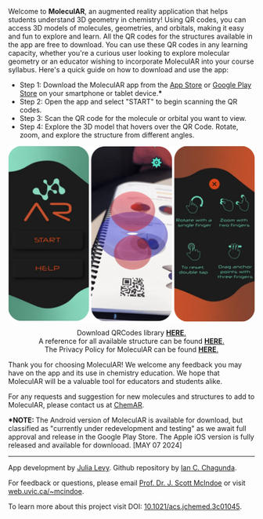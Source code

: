 
<p>Welcome to <strong>MoleculAR</strong>, an augmented reality application that helps students understand 3D geometry in chemistry!
  Using QR codes, you can access 3D models of molecules, geometries, and orbitals, making it easy and fun to explore and learn. 
  All the QR codes for the structures available in the app are free to download.
  You can use these QR codes in any learning capacity, whether you're a curious user looking to explore molecular geometry or an educator wishing to incorporate MoleculAR into your course syllabus.
  Here's a quick guide on how to download and use the app:
</p>
  <ul> <li>Step 1: Download the MoleculAR app from the <a href="https://apps.apple.com/ca/app/molecular/id1585592102">App Store</a> or <a href="https://play.google.com/store/apps/details?id=com.MolecularUVic.Molecular">Google Play Store</a> on your smartphone or tablet device.<strong>*</strong></li>
    <li>Step 2: Open the app and select "START" to begin scanning the QR codes.</li>
    <li>Step 3: Scan the QR code for the molecule or orbital you want to view.</li>
    <li>Step 4: Explore the 3D model that hovers over the QR Code. Rotate, zoom, and explore the structure from different angles.</li>
  </ul> 

<p>
<div style="text-align: center;">
  <img src="MoleculAR.png" alt="MoleculAR User Interface" title="MoleculAR How-to" style="display: block; margin-left: auto; margin-right: auto; width: 50; box-shadow: 10 10 5 grey;">
</div>
</p>

<p>
<div style="text-align: center;">
Download QRCodes library <a href="https://github.com/chagunda/moleculAR/raw/main/QRCodes.zip" class="centered-link">
    <span style="font-weight: bold; font-size: 1.5;">HERE</span>.
  </a> 
</div>

<div style="text-align: center;">  
A reference for all available structure can be found <a href="https://docs.google.com/spreadsheets/d/1rp0W7Dvag5nanlVGZodpaoh631qYNTDIzY4KswBUSiw/edit?usp=sharing" class="centered-link">
    <span style="font-weight: bold; font-size: 1.5;">HERE</span>.
  </a>
</div>

<div style="text-align: center;">  
The Privacy Policy for MoleculAR can be found <a href="https://chagunda.github.io/moleculAR/privacypolicy" class="centered-link">
    <span style="font-weight: bold; font-size: 1.5;">HERE</span>.
  </a>
</div>
</p>

<p>Thank you for choosing MoleculAR! We welcome any feedback you may have on the app and its use in chemistry education. We hope that MoleculAR will be a valuable tool for educators and students alike.</p>
<p>For any requests and suggestion for new molecules and structures to add to MoleculAR, please contact us at <a href="mailto:chemar@uvic.ca">ChemAR</a>.</p>

<p><strong>*NOTE: </strong>The Android version of MoleculAR is available for download, but classified as "currently under redevelopment and testing" as we await full approval and release in the Google Play Store. The Apple iOS version is fully released and available for downlooad. [MAY 07 2024]</p>

  <hr>

<footer>
  <p>App development by <a href="https://www.linkedin.com/in/julia-levy-758893267/">Julia Levy</a>. Github repository by <a href="https://www.linkedin.com/in/ian-chagunda/">Ian C. Chagunda</a>.</p>
  <p>For feedback or questions, please email <a href="mailto:mcindoe@uvic.ca">Prof. Dr. J. Scott McIndoe</a> or visit <a href="https://web.uvic.ca/~mcindoe/">web.uvic.ca/~mcindoe</a>.</p>
  <p>To learn more about this project visit DOI: <a href="https://doi.org/10.1021/acs.jchemed.3c01045">10.1021/acs.jchemed.3c01045</a>.</p>
</footer>

